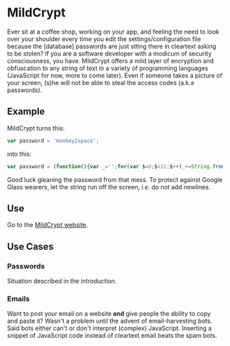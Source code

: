 # MildCrypt
Ever sit at a coffee shop, working on your app, and feeling the need to look
over your shoulder every time you edit the settings/configuration file because
the [database] passwords are just stting there in cleartext asking to be stolen?
If you are a software developer with a modicum of security consciousness, you
have.  MildCrypt offers a mild layer of encryption and
obfuscation to any string of text in a variety of programming languages 
(JavaScript for now, more to come later).  Even if someone takes a picture of
your screen, (s)he will not be able to steal the access codes (a.k.a passwords).

## Example
MildCrypt turns this:
```javascript
var password = 'monkey2space';
```
into this:
```javascript
var password = (function(){var _='';for(var $=0;$<12;$++)_+=String.fromCharCode([49,121,254,215,137,29,126,102,205,195,47,90][$]^[92,22,144,188,236,100,76,21,189,162,76,63,185,247,244,222][$%16]);return _;})();
```
Good luck gleaning the password from that mess.  To protect against Google Glass
wearers, let the string run off the screen, *i.e.* do not add newlines.
## Use
Go to the [MildCrypt website](http://2deviant.github.io/mildcrypt).

## Use Cases

### Passwords
Situation described in the introduction.

### Emails
Want to post your email on a website **and** give people the ability to copy and
paste it? Wasn't a problem until the advent of email-harvesting bots.  Said bots
either can't or don't interpret (complex) JavaScript.  Inserting a snippet of
JavaScript code instead of cleartext email beats the spam bots.

